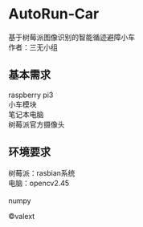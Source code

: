 # AutoRun-Car
基于树莓派图像识别的智能循迹避障小车</br>
作者：三无小组</br>
## 基本需求
raspberry pi3</br>
小车模块</br>
笔记本电脑</br>
树莓派官方摄像头</br>
## 环境要求
树莓派：rasbian系统</br>
电脑：opencv2.45</br>
  </br>numpy</br>
 
&copy;valext
